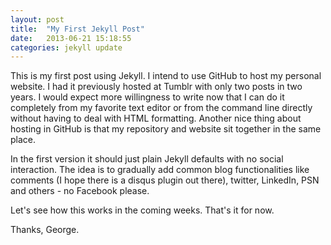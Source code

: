 ```yaml
---
layout: post
title:  "My First Jekyll Post"
date:   2013-06-21 15:18:55
categories: jekyll update
---
```


This is my first post using Jekyll. I intend to use GitHub to host my personal website. I
had it previously hosted at Tumblr with only two posts in two years. I would expect more
willingness to write now that I can do it completely from my favorite text editor or from 
the command line directly without having to deal with HTML formatting. Another nice thing
about hosting in GitHub is that my repository and website sit together in the same place.

In the first version it should just plain Jekyll defaults with no social interaction. The
idea is to gradually add common blog functionalities like comments (I hope there is a
disqus plugin out there), twitter, LinkedIn, PSN and others - no Facebook please.

Let's see how this works in the coming weeks. That's it for now.

Thanks,
George.

